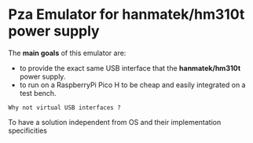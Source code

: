 # Pza Emulator for hanmatek/hm310t power supply

The **main goals** of this emulator are:

- to provide the exact same USB interface that the **hanmatek/hm310t** power supply.
- to run on a RaspberryPi Pico H to be cheap and easily integrated on a test bench.

`Why not virtual USB interfaces ?`

To have a solution independent from OS and their implementation specificities
